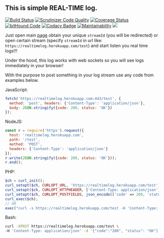 This is simple REAL-TIME log.
-
[![Build Status](https://travis-ci.org/cn007b/log.svg?branch=master)](https://travis-ci.org/cn007b/log)
[![Scrutinizer Code Quality](https://scrutinizer-ci.com/g/cn007b/log/badges/quality-score.png?b=master)](https://scrutinizer-ci.com/g/cn007b/log/?branch=master)
[![Coverage Status](https://coveralls.io/repos/github/cn007b/log/badge.svg?branch=master)](https://coveralls.io/github/cn007b/log?branch=master)
[![bitHound Code](https://www.bithound.io/github/cn007b/log/badges/code.svg)](https://www.bithound.io/github/cn007b/log)
[![Codacy Badge](https://api.codacy.com/project/badge/Grade/1b5adb99d453499e88aa9e4b7314e979)](https://www.codacy.com/app/cn007b/log?utm_source=github.com&amp;utm_medium=referral&amp;utm_content=cn007b/log&amp;utm_campaign=Badge_Grade)
[![Maintainability](https://api.codeclimate.com/v1/badges/e1b69241abdf0aa0b4cf/maintainability)](https://codeclimate.com/github/cn007b/log/maintainability)
[<img src="https://heroku-badge.herokuapp.com/?app=heroku-badge">](https://realtimelog.herokuapp.com/)

Just open main [page](https://realtimelog.herokuapp.com)
obtain your unique `streamId` (you will be redirected)
or open certain stream (specify `streamId` in url like: `https://realtimelog.herokuapp.com/test`)
and start listen you real time logs!!!

Under the hood, this log works with web sockets so you will see logs immediately in your browser!

With the purpose to post something in your log stream use any code from examples below.

JavaScript:

````javascript
fetch('https://realtimelog.herokuapp.com:443/test', {
  method: 'post', headers: {'Content-Type': 'application/json'},
  body: JSON.stringify({code: 200, status: 'OK'})
});
````

NodeJS:

````javascript
const r = require('https').request({
  host: 'realtimelog.herokuapp.com',
  path: '/test',
  method: 'POST',
  headers: {'Content-Type': 'application/json'}
});
r.write(JSON.stringify({code: 200, status: 'OK'}));
r.end();
````

PHP:

````php
$ch = curl_init();
curl_setopt($ch, CURLOPT_URL, 'https://realtimelog.herokuapp.com/test');
curl_setopt($ch, CURLOPT_HTTPHEADER, ['Content-Type: application/json']);
curl_setopt($ch, CURLOPT_POSTFIELDS, json_encode(['code' => 200, 'status' => 'OK']));
curl_exec($ch);
// OR
exec("curl -s https://realtimelog.herokuapp.com/test -H 'Content-Type: application/json' -d '".json_encode(['code' => 200])."'");
````

Bash:

````bash
curl -XPOST https://realtimelog.herokuapp.com/test \
-H 'Content-Type: application/json' -d '{"code":"200", "status": "OK"}'
````
